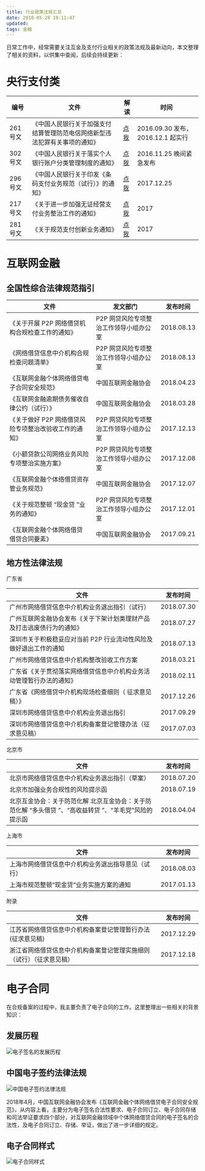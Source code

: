 ```yaml
---
title: 行业政策法规汇总
date: 2018-05-28 19:11:47
updated:
tags: 金融
---
```


日常工作中，经常需要关注互金及支付行业相关的政策法规及最新动向，本文整理了相关的资料，以供集中查阅，后续会持续更新：

# 央行支付类

| 编号     | 文件                                                         | 解读                                                         | 时间                              |
| -------- | ------------------------------------------------------------ | ------------------------------------------------------------ | --------------------------------- |
| 261 号文 | 《中国人民银行关于加强支付结算管理防范电信网络新型违法犯罪有关事项的通知》 | [点我](http://www.sinotf.com/GB/News/1001/2016-11-15/2NMDAwMDIxMzk2NQ.html) | 2016.09.30 发布，2016.12.1 起实行 |
| 302 号文 | 《中国人民银行关于落实个人银行账户分类管理制度的通知》       | [点我](http://zhuanlan.cebnet.com.cn/20161126/102339299.html) | 2016.11.25 晚间紧急发布           |
| 296 号文 | 《中国人民银行关于印发《条码支付业务规范（试行）》的通知》   | [点我](https://www.sohu.com/a/213288138_208700)              | 2017.12.25                        |
| 217 号文 | 《关于进一步加强无证经营支付业务整治工作的通知》             | [点我](http://baijiahao.baidu.com/s?id=1586747705978560129&wfr=spider&for=pc) | 2017                              |
| 281 号文 | 《关于规范支付创新业务通知》                                 | [点我](http://www.zfzj.cn/portal.php?mod=view&aid=782)       | 2017                              |

# 互联网金融

## 全国性综合法律规范指引

| 文件                                                  | 发文部门                               | 发布时间   |
| ----------------------------------------------------- | -------------------------------------- | ---------- |
| 《关于开展 P2P 网络借贷机构合规检查工作的通知》       | P2P 网贷风险专项整治工作领导小组办公室 | 2018.08.13 |
| 《网络借贷信息中介机构合规检查问题清单》              | P2P 网贷风险专项整治工作领导小组办公室 | 2018.08.13 |
| 《互联网金融个体网络借贷电子合同安全规范》            | 中国互联网金融协会                     | 2018.04.23 |
| 《互联网金融逾期债务催收自律公约（试行）》            | 中国互联网金融协会                     | 2018.03.28 |
| 《关于做好 P2P 网络借贷风险专项整治改验收工作的通知》 | P2P 网贷风险专项整治工作领导小组办公室 | 2017.12.13 |
| 《小额贷款公司网络业务风险专项整治实施方案》          | P2P 网贷风险专项整治工作领导小组办公室 | 2017.12.08 |
| 《互联网金融个体络借贷资存管业务规范》                | 中国互联网金融协会                     | 2017.12.07 |
| 《关于规范整顿 “现金贷 ”业务的通知》                  | P2P 网贷风险专项整治工作领导小组办公室 | 2017.12.01 |
| 《互联网金融个体网络借贷 借贷合同要素》               | 中国互联网金融协会                     | 2017.09.21 |

## 地方性法律法规

广东省

| 文件                                                         | 发布时间   |
| ------------------------------------------------------------ | ---------- |
| 广州市网络借贷信息中介机构业务退出指引（试行）               | 2018.07.30 |
| 广州互联网金融协会发布《关于下架计划类理财产品及打击逃废债行为的通知》 | 2018.07.27 |
| 深圳市关于积极稳妥应对当前 P2P 行业流动性风险及做好退出工作的通知 | 2018.07.13 |
| 广州市网络借贷信息中介机构整改验收工作方案                   | 2018.03.21 |
| 广东省《关于贯彻落实网络借贷信息中介机构业务活动管理暂行办法的通知》 | 2018.02.11 |
| 广东省《网络借贷中介机构现场检查细则（ 征求意见稿）》        | 2017.12.26 |
| 深圳市网络借贷信息中介机构业务退出指引                       | 2017.09.29 |
| 深圳市网络借贷信息中介机构备案登记管理办法（征求意见稿）     | 2017.07.03 |

北京市

| 文件                                                         | 发布时间   |
| ------------------------------------------------------------ | ---------- |
| 北京市网络借贷信息中介机构业务退出指引（草案）               | 2018.07.20 |
| 北京市加强业务合规性的风险提示函                             | 2018.07.19 |
| 北京互金协会：关于防范化解 北京互金协会：关于防范化解 “多头借贷 ”、“高收益转贷 ”、“羊毛党”风险的提示函 | 2018.04.04 |

上海市

| 文件                                               | 发布时间   |
| -------------------------------------------------- | ---------- |
| 上海市网络借贷信息中介机构业务退出指导意见（试行） | 2018.08.03 |
| 上海市规范整顿“现金贷”业务实施方案的通知           | 2017.01.13 |

附录

| 文件                                                         | 发布时间   |
| ------------------------------------------------------------ | ---------- |
| 江苏省网络借贷信息中介机构备案登记管理暂行办法(征求意见稿)   | 2017.12.29 |
| 浙江省网络借贷信息中介机构备案登记管理实施细则（试行）（征求意见稿） | 2017.12.18 |

# 电子合同

在合规备案的过程中，我主要负责了电子合同的工作。这里整理出一些相关的背景知识：

## 发展历程

![电子签名的发展历程](/img/finance/e-sign/history_of_e_sign.png)

## 中国电子签约法律法规

![中国电子签约法律法规](/img/finance/e-sign/law_of_e_sign.png)

2018年4月，中国互联网金融协会发布《互联网金融个体网络借贷电子合同安全规范》，从内容上看，主要分为电子签名合法性要求、电子合同订立、电子合同存储和司法举证要求四个部分，对互联网金融领域中个体网络借贷合同的电子签名的合法性，及电子合同订立、存储、举证，做出了进一步详细的规定。

## 电子合同样式

![电子合同样式](/img/finance/e-sign/style_of_e_sign.png)